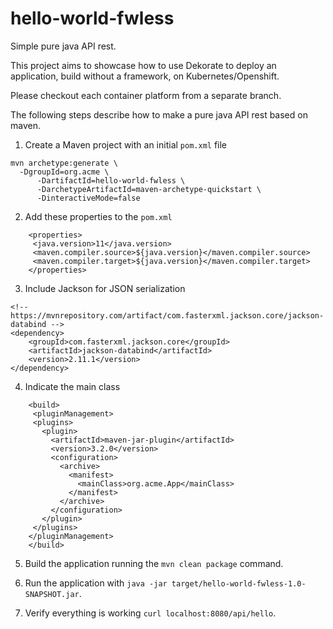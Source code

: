 # hello-world-fwless
Simple pure java API rest.

This project aims to showcase how to use Dekorate to deploy an application, build without a framework, on Kubernetes/Openshift.

Please checkout each container platform from a separate branch. 

The following steps describe how to make a pure java API rest based on maven.

1. Create a Maven project with an initial `pom.xml` file
```
mvn archetype:generate \
  -DgroupId=org.acme \
      -DartifactId=hello-world-fwless \
      -DarchetypeArtifactId=maven-archetype-quickstart \
      -DinteractiveMode=false

```
2. Add these properties to the `pom.xml`
```
    <properties>
     <java.version>11</java.version>
     <maven.compiler.source>${java.version}</maven.compiler.source>
     <maven.compiler.target>${java.version}</maven.compiler.target>
    </properties>
```
3. Include Jackson for JSON serialization
```
<!-- https://mvnrepository.com/artifact/com.fasterxml.jackson.core/jackson-databind -->
<dependency>
    <groupId>com.fasterxml.jackson.core</groupId>
    <artifactId>jackson-databind</artifactId>
    <version>2.11.1</version>
</dependency>
```
4. Indicate the main class
``` 
    <build>
     <pluginManagement>
     <plugins>
       <plugin>
         <artifactId>maven-jar-plugin</artifactId>
         <version>3.2.0</version>
         <configuration>
           <archive>
             <manifest>
               <mainClass>org.acme.App</mainClass>
             </manifest>
           </archive>
         </configuration>
       </plugin>
     </plugins>
    </pluginManagement>
    </build>
```
5. Build the application running the `mvn clean package` command.

1. Run the application with `java -jar target/hello-world-fwless-1.0-SNAPSHOT.jar`.

1. Verify everything is working `curl localhost:8080/api/hello`.



